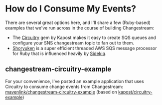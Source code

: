# How do I Consume My Events?

There are several great options here, and I'll share a few (Ruby-based) examples that we've run across in the course of building Changestream:

- The [Circuitry](https://github.com/kapost/circuitry) gem by Kapost makes it easy to create SQS queues and configure your SNS changestream topic to fan out to them.
- [Shoryuken](https://github.com/phstc/shoryuken) is a super efficient threaded AWS SQS message processor for Ruby that is influenced heavily by [Sidekiq](https://github.com/mperham/sidekiq).

## changestream-circuitry-example

For your convenience, I've posted an example application that uses Circuitry to consume change events from Changestream: [mavenlink/changestream-circuitry-example](https://github.com/mavenlink/changestream-circuitry-example) (based on [kapost/circuitry-example](https://github.com/kapost/circuitry-example))
